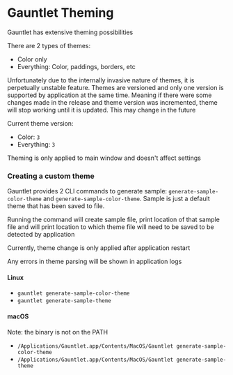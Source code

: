 # Gauntlet Theming

Gauntlet has extensive theming possibilities

There are 2 types of themes:
- Color only
- Everything: Color, paddings, borders, etc

Unfortunately due to the internally invasive nature of themes, it is perpetually unstable feature.
Themes are versioned and only one version is supported by application at the same time.
Meaning if there were some changes made in the release and theme version was incremented,
theme will stop working until it is updated. 
This may change in the future

Current theme version:
- Color: `3`
- Everything: `3`

Theming is only applied to main window and doesn't affect settings

### Creating a custom theme

Gauntlet provides 2 CLI commands to generate sample: `generate-sample-color-theme` and `generate-sample-color-theme`. Sample is just a default theme that has been saved to file.

Running the command will create sample file, print location of that sample file
and will print location to which theme file will need to be saved to be detected by application

Currently, theme change is only applied after application restart

Any errors in theme parsing will be shown in application logs

#### Linux
- `gauntlet generate-sample-color-theme`
- `gauntlet generate-sample-theme`

#### macOS
Note: the binary is not on the PATH
- `/Applications/Gauntlet.app/Contents/MacOS/Gauntlet generate-sample-color-theme`
- `/Applications/Gauntlet.app/Contents/MacOS/Gauntlet generate-sample-theme`
